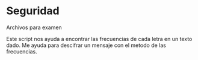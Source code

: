 # Seguridad
Archivos para examen

Este script nos ayuda a encontrar las frecuencias de cada letra en un texto dado. Me ayuda para descifrar un mensaje con el metodo de las frecuencias. 
